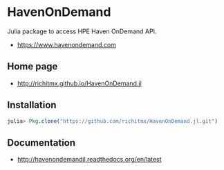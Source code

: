 # HavenOnDemand

Julia package to access HPE Haven OnDemand API.

* https://www.havenondemand.com

## Home page

* http://richitmx.github.io/HavenOnDemand.jl

## Installation

```julia
julia> Pkg.clone("https://github.com/richitmx/HavenOnDemand.jl.git")
```

## Documentation

* http://havenondemandjl.readthedocs.org/en/latest
